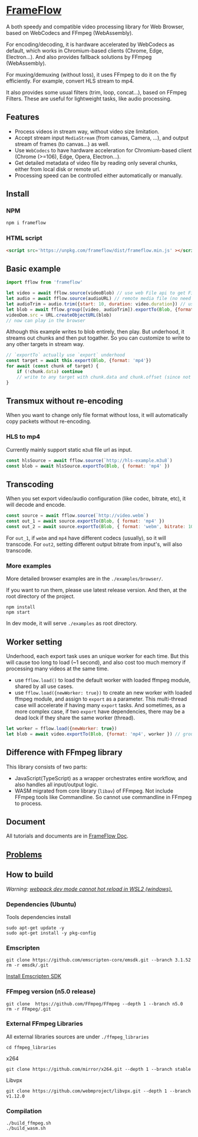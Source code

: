 # [FrameFlow](https://frameflow.netlify.app/)

A both speedy and compatible video processing library for Web Browser, based on WebCodecs and FFmpeg (WebAssembly). 

For encoding/decoding, it is hardware accelerated by WebCodecs as default, which works in Chromium-based clients (Chrome, Edge, Electron...). And also provides fallback solutions by FFmpeg (WebAssembly).

For muxing/demuxing (without loss), it uses FFmpeg to do it on the fly efficiently. For example, convert HLS stream to mp4.

It also provides some usual filters (trim, loop, concat...), based on FFmpeg Filters. These are useful for lightweight tasks, like audio processing.

## Features
- Process videos in stream way, without video size limitation.
- Accept stream input `MediaStream` (from canvas, Camera, ...), and output stream of frames (to canvas...) as well.
- Use `WebCodecs` to have hardware acceleration for Chromium-based client (Chrome (>=106), Edge, Opera, Electron...).
- Get detailed metadata of video file by reading only several chunks, either from local disk or remote url.
- Processing speed can be controlled either automatically or manually.

## Install

### NPM
```bash
npm i frameflow
```

### HTML script
```html
<script src='https://unpkg.com/frameflow/dist/frameflow.min.js' ></script>
```

## Basic example

```JavaScript
import fflow from 'frameflow'

let video = await fflow.source(videoBlob) // use web File api to get File handler.
let audio = await fflow.source(audioURL) // remote media file (no need to download entirely beforehand)
let audioTrim = audio.trim({start: 10, duration: video.duration}) // use metadata of video
let blob = await fflow.group([video, audioTrim]).exportTo(Blob, {format: 'mp4'}) // group and trancode to 
videoDom.src = URL.createObjectURL(blob)
// now can play in the browser
```
Although this example writes to blob entirely, then play.
But underhood, it streams out chunks and then put togather.
So you can customize to write to any other targets in stream way.

```JavaScript
// `exportTo` actually use `export` underhood
const target = await this.export(Blob, {format: 'mp4'})
for await (const chunk of target) {
    if (!chunk.data) continue
    // write to any target with chunk.data and chunk.offset (since not always in sequence)
}
```

## Transmux without re-encoding
When you want to change only file format without loss, it will automatically copy packets without re-encoding.

### HLS to mp4
Currently mainly support static `m3u8` file url as input.

```JavaScript
const hlsSource = await fflow.source(`http://hls-example.m3u8`)
const blob = await hlsSource.exportTo(Blob, { format: 'mp4' })
```

## Transcoding
When you set export video/audio configuration (like codec, bitrate, etc), it will decode and encode.

```JavaScript
const source = await fflow.source(`http://video.webm`)
const out_1 = await source.exportTo(Blob, { format: 'mp4' })
const out_2 = await source.exportTo(Blob, { format: 'webm', bitrate: 10000000 })
```
For `out_1`, if `webm` and `mp4` have different codecs (usually), so it will transcode.
For `out2`, setting different output bitrate from input's, will also transcode.


### More examples
More detailed browser examples are in the `./examples/browser/`.

If you want to run them, please use latest release version. And then, at the root directory of the project.
```
npm install
npm start
```
In dev mode, it will serve `./examples` as root directory.

## Worker setting
Underhood, each export task uses an unique worker for each time.
But this will cause too long to load (~1 second), and also cost too much memory 
if processing many videos at the same time.
- use `fflow.load()` to load the default worker with loaded ffmpeg module, shared by all use cases.
- use `fflow.load({newWorker: true})` to create an new worker with loaded ffmpeg module, and assign to `export` as a parameter. This multi-thread case will accelerate if having many `export` tasks.
And sometimes, as a more complex case, if two `export` have dependencies, there may be a dead lock 
if they share the same worker (thread).

```JavaScript
let worker = fflow.load({newWorker: true})
let blob = await video.exportTo(Blob, {format: 'mp4', worker }) // group and trancode to 
```

## Difference with FFmpeg library
This library consists of two parts:
- JavaScript(TypeScript) as a wrapper orchestrates entire workflow, and also handles all input/output logic.
- WASM migrated from core library (`libav`) of FFmpeg. Not include FFmpeg tools like Commandline. So cannot use commandline in FFmpeg to process.


## Document
All tutorials and documents are in [FrameFlow Doc](https://frameflow.netlify.app/docs/intro/getStarted).

## [Problems](https://frameflow.netlify.app/blog/why-frameflow/#problems-of-frameflow)


## How to build
*Warning: [webpack dev mode cannot hot reload in WSL2 (windows).](https://mbuotidem.github.io/blog/2021/01/09/how-to-hot-reload-auto-refresh-react-app-on-WSL.html)*

### Dependencies (Ubuntu)
Tools dependencies install
```
sudo apt-get update -y
sudo apt-get install -y pkg-config
```

### Emscripten
```
git clone https://github.com/emscripten-core/emsdk.git --branch 3.1.52
rm -r emsdk/.git
```
[Install Emscripten SDK](https://emscripten.org/docs/getting_started/downloads.html#installation-instructions-using-the-emsdk-recommended)

### FFmpeg version (n5.0 release)
```
git clone  https://github.com/FFmpeg/FFmpeg --depth 1 --branch n5.0
rm -r FFmpeg/.git
```

### External FFmpeg Libraries
All external libraries sources are under `./ffmpeg_libraries`
```
cd ffmpeg_libraries
```

x264
```
git clone https://github.com/mirror/x264.git --depth 1 --branch stable 
```
Libvpx
```
git clone https://github.com/webmproject/libvpx.git --depth 1 --branch v1.12.0
```

### Compilation 
```
./build_ffmpeg.sh
./build_wasm.sh
```


